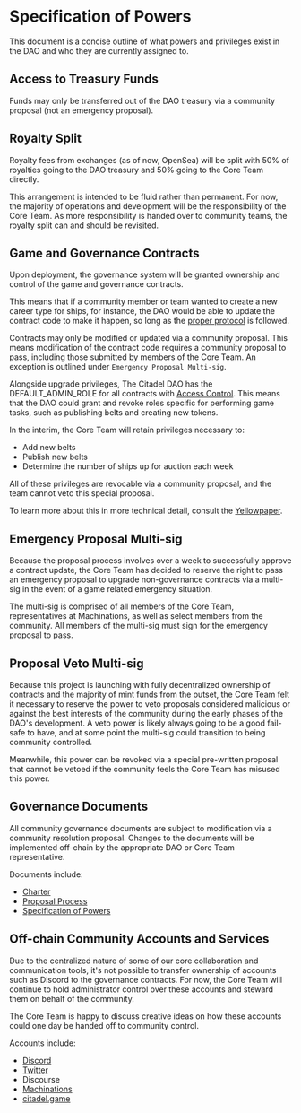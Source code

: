 # Specification of Powers

This document is a concise outline of what powers and privileges exist in the DAO and who they are currently assigned to. 

## Access to Treasury Funds

Funds may only be transferred out of the DAO treasury via a community proposal (not an emergency proposal). 

## Royalty Split

Royalty fees from exchanges (as of now, OpenSea) will be split with 50% of royalties going to the DAO treasury and 50% going to the Core Team directly. 

This arrangement is intended to be fluid rather than permanent. For now, the majority of operations and development will be the responsibility of the Core Team. As more responsibility is handed over to community teams, the royalty split can and should be revisited.

## Game and Governance Contracts

Upon deployment, the governance system will be granted ownership and control of the game and governance contracts. 

This means that if a community member or team wanted to create a new career type for ships, for instance, the DAO would be able to update the contract code to make it happen, so long as the [proper protocol](/dao/proposal/) is followed. 

Contracts may only be modified or updated via a community proposal. This means modification of the contract code requires a community proposal to pass, including those submitted by members of the Core Team. An exception is outlined under `Emergency Proposal Multi-sig`.

Alongside upgrade privileges, The Citadel DAO has the DEFAULT_ADMIN_ROLE for all contracts with [Access Control](https://docs.openzeppelin.com/contracts/2.x/access-control). This means that the DAO could grant and revoke roles specific for performing game tasks, such as publishing belts and creating new tokens.

In the interim, the Core Team will retain privileges necessary to:
- Add new belts
- Publish new belts
- Determine the number of ships up for auction each week

All of these privileges are revocable via a community proposal, and the team cannot veto this special proposal. 

To learn more about this in more technical detail, consult the [Yellowpaper](https://articles.citadel.game/yellowpaper#handoff). 

## Emergency Proposal Multi-sig

Because the proposal process involves over a week to successfully approve a contract update, the Core Team has decided to reserve the right to pass an emergency proposal to upgrade non-governance contracts via a multi-sig in the event of a game related emergency situation. 

The multi-sig is comprised of all members of the Core Team, representatives at Machinations, as well as select members from the community. All members of the multi-sig must sign for the emergency proposal to pass. 

## Proposal Veto Multi-sig

Because this project is launching with fully decentralized ownership of contracts and the majority of mint funds from the outset, the Core Team felt it necessary to reserve the power to veto proposals considered malicious or against the best interests of the community during the early phases of the DAO's development. A veto power is likely always going to be a good fail-safe to have, and at some point the multi-sig could transition to being community controlled. 

Meanwhile, this power can be revoked via a special pre-written proposal that cannot be vetoed if the community feels the Core Team has misused this power. 

## Governance Documents

All community governance documents are subject to modification via a community resolution proposal. Changes to the documents will be implemented off-chain by the appropriate DAO or Core Team representative. 

Documents include: 
- [Charter](#) 
- [Proposal Process](#)
- [Specification of Powers](#)

## Off-chain Community Accounts and Services

Due to the centralized nature of some of our core collaboration and communication tools, it's not possible to transfer ownership of accounts such as Discord to the governance contracts. For now, the Core Team will continue to hold administrator control over these accounts and steward them on behalf of the community. 

The Core Team is happy to discuss creative ideas on how these accounts could one day be handed off to community control. 

Accounts include:
- [Discord]([discord.gg/thecitadel](https://t.co/Ylupe0ZCCf))
- [Twitter](https://twitter.com/TheCitadelGame)
- Discourse
- [Machinations](machinations.io)
- [citadel.game](citadel.game)



